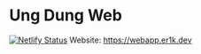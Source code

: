 # Ung Dung Web
[![Netlify Status](https://api.netlify.com/api/v1/badges/9fae73e5-7e4b-44d7-b2ca-0e15fc6c1f7f/deploy-status)](https://app.netlify.com/sites/happy-yonath-ae8809/deploys)
Website: https://webapp.er1k.dev

 
